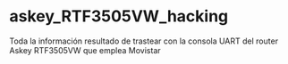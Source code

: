 # askey_RTF3505VW_hacking

Toda la información resultado de trastear con la consola UART del router Askey RTF3505VW que emplea Movistar
